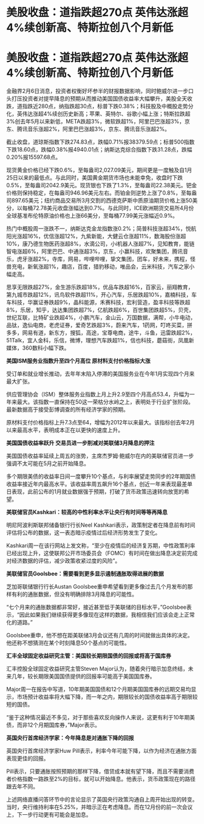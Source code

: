 # 美股收盘：道指跌超270点 英伟达涨超4%续创新高、特斯拉创八个月新低

# 美股收盘：道指跌超270点 英伟达涨超4%续创新高、特斯拉创八个月新低

金融界2月6日消息，投资者权衡好坏参半的财报数据影响，同时鲍威尔进一步口头打压投资者对提早降息的预期从而推动美国国债收益率大幅攀升，美股全天收跌，道指跌近280点，纳指跌超30点，标普下跌0.38%；科技股及中概股走势分化，英伟达涨超4%续创历史新高；苹果、英特尔、谷歌小幅上涨；特斯拉跌超3%创去年5月以来新低，META跌超3%，微软跌超1%，阿里巴巴涨超3%，京东、腾讯音乐涨超2%，阿里巴巴涨超3%，京东、腾讯音乐涨超2%。

截止收盘，道琼斯指数下跌274.83点，跌幅0.71%报38379.59点；标普500指数下跌18.60点，跌幅0.38%报4940.01点；纳斯达克综合指数下跌31.28点，跌幅0.20%报15597.68点。

现货黄金价格已经下跌0.6%，至每盎司2,027.09美元，期间更是一度触及自1月25日以来的最低点。与此同时，美国黄金期货市场也未能幸免，收盘时下跌0.5%，至每盎司2042.9美元。现货银也下跌了1.3%，至每盎司22.38美元。钯金价格则保持稳定，在每盎司946.96美元左右。而铂金则逆势上涨了0.8%，至每盎司897.65美元；纽约商品交易所3月交割的西德克萨斯中质原油期货价格上涨50美分，以每桶72.78美元收盘涨幅达到0.7%。与此同时，ICE欧洲期货交易所4月份全球基准布伦特原油价格也上涨66美分，至每桶77.99美元涨幅近0.9%。

热门中概股周一涨跌不一，纳斯达克金龙指数涨0.2%；简普科技涨超34%，悦航阳光涨超16%，优信涨超12%，九紫新能，大健云仓涨超11%，数海股份涨超10%，康乃德生物医药涨超8%，水滴公司，小i机器人涨超7%，见知教育，能链智电涨超6%，阿里巴巴、中通涨超3%，京东，小赢科技，欢聚集团，腾讯音乐，虎牙涨超2%，寺库，网易，哔哩哔哩，挚文集团，团车，好未来，携程，怪兽充电，新氧涨超1%，趣店，百度，猎豹移动，唯品会，云米科技，汽车之家小幅走高。

思享无限跌超27%，金生游乐跌超18%，优品车跌超16%，百家云，丽翔教育，第九城市跌超12%，讯鸟软件跌超11%，开心汽车，乐居跌超10%，嘉楠科技，车车科技，华赢证券跌超9%，晶科能源，禾赛科技，宏利营造，盈丰科技等跌超8%，乐居，知乎，达达集团跌超7%，亿航跌超6%，百世集团跌超5%，贝壳，世纪互联，比特矿业跌超4%，小鹏汽车，金山云，万国数据，满帮，小牛电动，品钛，逸仙电商，老虎证券，爱奇艺跌超3%，蔚来汽车，1药网，叮咚买菜，拼多多，网易有道，新东方，搜狐，高途，宝尊电商，途牛，斗鱼，迅雷跌超2%，51Talk，宜人金科，乐信，微博，理想汽车跌超1%，信也科技，蘑菇街，凤凰新媒体，360数科小幅下跌。

**美国ISM服务业指数升至四个月高位 原材料支付价格指标大涨**

受订单和就业增长推动，去年年末陷入停滞的美国服务业在今年1月实现四个月来最大扩张。

供应管理协会（ISM）整体服务业指数上月上升2.9至四个月高点53.4，升幅为一年来最大。该指数一直保持在50这一荣枯分水岭之上，表明处于行业扩张阶段。最新数据高于接受彭博调查的所有经济学家的预期。

原材料支付价格指标上升7.3点至64，增幅为2012年以来最大。该指标创去年2月以来最高水平，表明成本正在以更快的速度上升。

**美国国债收益率跃升 交易员进一步削减对美联储3月降息的押注**

美国国债收益率延续上周五的涨势，主席杰罗姆·鲍威尔在内的美联储官员进一步强调不太可能在5月之前开始降息。

多个期限美债的收益率日间一度攀升10个基点，与利率展望走势同步的2年期国债收益率接近年内最高水平。该收益率周五飙升16个基点，创近一年来表现最差单日表现，此前公布的1月就业数据强于预期，打破了货币政策迅速转向放宽的希望。

**美联储官员Kashkari：较高的中性利率水平让央行有时间等等再降息**

明尼阿波利斯联邦储备银行行长Neel Kashkari表示，政策制定者在降息前有时间评估将公布的数据，这一表态暗示疫情过后经济形势发生了变化。

Kashkari周一在该行网站上发文称，“至少在疫情后的经济复苏期，中性政策利率已经出现上升，这使联邦公开市场委员会（FOMC）有时间在做出降息决定前完成对经济数据的评估，减少政策收紧过度的风险”。

**美联储官员Goolsbee：需要看到更多显示遏制通胀取得进展的数据**

芝加哥联储银行行长Austan Goolsbee重申希望看到更多像过去几个月发布的那样有利的通胀数据，但没有明确排除3月降息的可能性。

“七个月来的通胀数据都非常好，接近甚至低于美联储的目标水平，”Goolsbee表示，“因此如果我们继续获得更多像现在这样的数据，我相信我们应该会走上正常化的道路。”

Goolsbee重申，他不想在距美联储3月会议还有几周的时间就做出具体的决定。他还称不想猜测在某个时刻降息50个基点的可能性。

**汇丰全球固定收益研究主管：美国较长期限国债的回报或将高于国库券**

汇丰控股全球固定收益研究主管Steven Major认为，随着央行暗示加息终结，未来几年，较长期限美国国债提供的回报率可能高于美国国库券。

Major周一在报告中写道，10年期美国国债和12个月期美国国库券的远期交易均显示，市场预计收益率将大幅下降，而一年之内，期限较长的国债收益率高于期限较短的国债。

“鉴于这种情况最近不多见，对于那些喜欢反向操作人来说，这更有利于10年期美债，而非12个月期国库券，”Major表示。

**英国央行首席经济学家：今年降息是对通胀下降的回报**

英国央行首席经济学家Huw Pill表示，利率今年可能下降，以作为经济在通胀方面表现更佳的回报。

Pill表示，只要通胀按照预期的那样下降，借贷成本就有望下降，而且不需要消费者价格指数一路跌至2%的目标，就可以开始降息。他表示，货币政策现在的路径跟去年不同。

上述网络直播问答环节中的言论显示了英国央行政策沟通自上周开始出现的转变。当时，央行维持利率在5.25%，并暗示正在考虑降息。而在12月份的前一次会议上，下一步行动更有可能会是加息。

